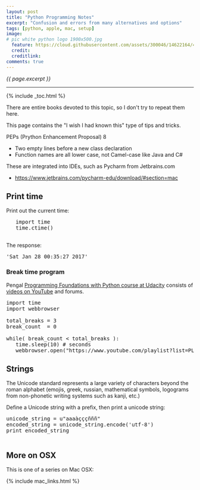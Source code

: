 ```yaml
---
layout: post
title: "Python Programming Notes"
excerpt: "Confusion and errors from many alternatives and options"
tags: [python, apple, mac, setup]
image:
# pic white python logo 1900x500.jpg
  feature: https://cloud.githubusercontent.com/assets/300046/14622164/4230c848-0585-11e6-957b-be11147346e6.jpg
  credit: 
  creditlink: 
comments: true
---
```

<i>{{ page.excerpt }}</i>
<hr />

{% include _toc.html %}

There are entire books devoted to this topic, so I don't try to repeat them here.

This page contains the "I wish I had known this" type of tips and tricks.

PEPs (Prython Enhancement Proposal) 8

   * Two empty lines before a new class declaration
   * Function names are all lower case, not Camel-case like Java and C#

These are integrated into IDEs, such as Pycharm from Jetbrains.com

   * https://www.jetbrains.com/pycharm-edu/download/#section=mac


## Print time #

Print out the current time:

   <pre>
   import time
   time.ctime()
   </pre>

   The response:

   <tt>
   'Sat Jan 28 00:35:27 2017'
   </tt>


### Break time program

Pengal 
<a target="_blank" href="https://classroom.udacity.com/courses/ud036/">
Programming Foundations with Python course at Udacity</a>
consists of <a target="_blank" href="https://www.youtube.com/watch?v=U4MUG4dOepc&list=PLAwxTw4SYaPnYajEbZvqtcVWQ6XGhvtOW">
videos on YouTube</a> and forums.

<pre>
import time
import webbrowser

total_breaks = 3
break_count  = 0  

while( break_count < total_breaks ):
   time.sleep(10) # seconds
   webbrowser.open("https://www.youtube.com/playlist?list=PLAwxTw4SYaPnYajEbZvqtcVWQ6XGhvtOW")
</pre>


## Strings

The Unicode standard represents a large variety of characters beyond the roman alphabet 
(emojis, greek, russian, mathematical symbols, logograms from non-phonetic writing systems such as kanji, etc.)

Define a Unicode string with a prefix, then print a unicode string:

   <pre>
unicode_string = u"aaaàçççñññ"
encoded_string = unicode_string.encode('utf-8')
print encoded_string
   </pre>


## More on OSX

This is one of a series on Mac OSX:

{% include mac_links.html %}

